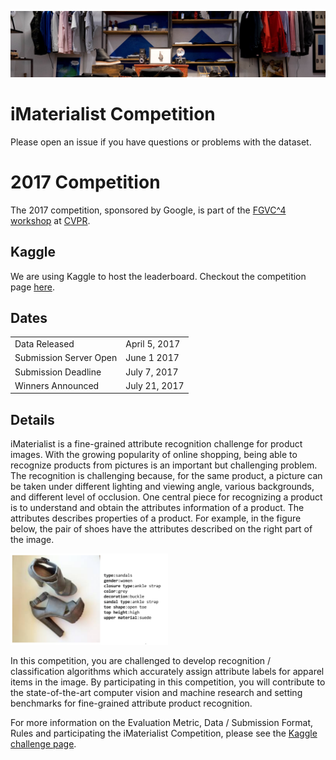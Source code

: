 ![Banner](./assets/banner.png)

# iMaterialist Competition 
Please open an issue if you have questions or problems with the dataset.

# 2017 Competition
The 2017 competition, sponsored by Google, is part of the [FGVC^4 workshop](http://fgvc.org) at [CVPR](http://cvpr2017.thecvf.com/). 

## Kaggle
We are using Kaggle to host the leaderboard. Checkout the competition page [here](https://www.kaggle.com/c/imaterialist-challenge-FGVC2017).

## Dates
|||
|----|---------------|
Data Released|April 5, 2017|
Submission Server Open |June 1 2017|
Submission Deadline|July 7, 2017|
Winners Announced|July 21, 2017|

## Details
iMaterialist is a fine-grained attribute recognition challenge for product images. With the growing popularity of online shopping, being able to recognize products from pictures is an important but challenging problem. The recognition is challenging because, for the same product, a picture can be taken under different lighting and viewing angle, various backgrounds, and different level of occlusion.  One central piece for recognizing a product is to understand and obtain the attributes information of a product. The attributes describes properties of a product. For example, in the figure below, the pair of shoes have the attributes described on the right part of the image.

<p align="left"><img src="./assets/shoe.png" width=50% height=50%/></p>

In this competition, you are challenged to develop recognition / classification algorithms which accurately assign attribute labels for apparel items in the image. By participating in this competition, you will contribute to the state-of-the-art computer vision and machine research and setting benchmarks for fine-grained attribute product recognition.

For more information on the Evaluation Metric, Data / Submission Format, Rules and participating the iMaterialist Competition, please see the [Kaggle challenge page](https://www.kaggle.com/c/imaterialist-challenge-FGVC2017).
